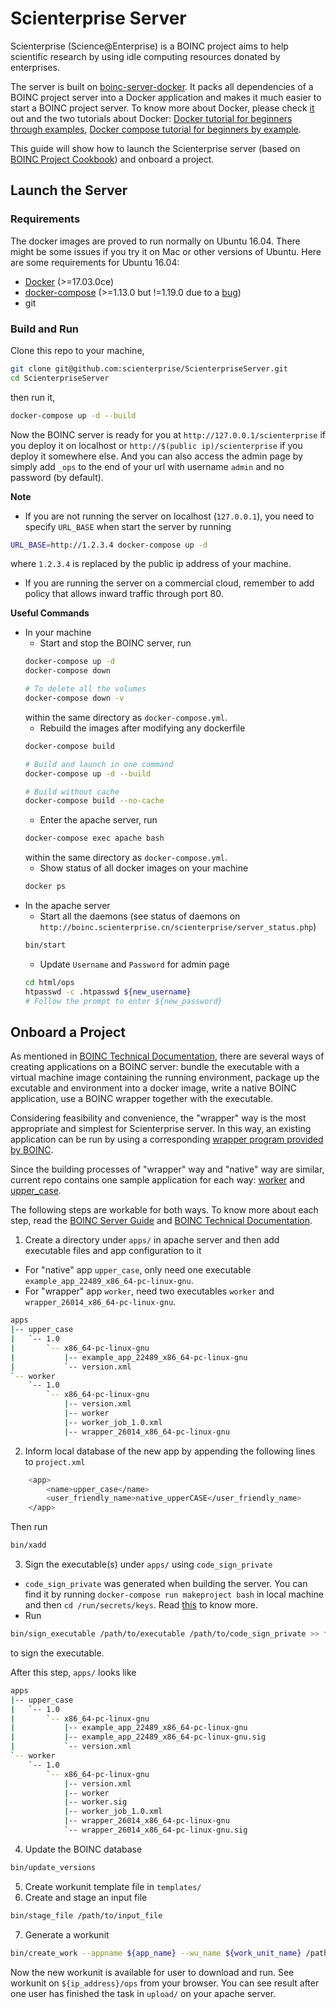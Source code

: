 # Scienterprise Server

Scienterprise (Science@Enterprise) is a BOINC project aims to help scientific research by using idle computing resources donated by enterprises.

The server is built on [boinc-server-docker](https://github.com/marius311/boinc-server-docker). It packs all dependencies of a BOINC project server into a Docker application and makes it much easier to start a BOINC project server. To know more about Docker, please check [it](https://docs.docker.com/) out and the two tutorials about Docker: [Docker tutorial for beginners through examples](https://takacsmark.com/getting-started-with-docker-in-your-project-step-by-step-tutorial/#data-in-docker-containers), [Docker compose tutorial for beginners by example](https://takacsmark.com/docker-compose-tutorial-beginners-by-example-basics/).

This guide will show how to launch the Scienterprise server (based on [BOINC Project Cookbook](https://github.com/marius311/boinc-server-docker/blob/master/docs/cookbook.md)) and onboard a project.

## Launch the Server
### Requirements
The docker images are proved to run normally on Ubuntu 16.04. There might be some issues if you try it on Mac or other versions of Ubuntu. Here are some requirements for Ubuntu 16.04:
- [Docker](https://docs.docker.com/engine/installation/) (>=17.03.0ce)
- [docker-compose](https://docs.docker.com/compose/install/) (>=1.13.0 but !=1.19.0 due to a [bug](https://github.com/docker/docker-py/issues/1841))
- git

### Build and Run
Clone this repo to your machine,
```bash
git clone git@github.com:scienterprise/ScienterpriseServer.git
cd ScienterpriseServer
```
then run it,
```bash
docker-compose up -d --build
```

Now the BOINC server is ready for you at `http://127.0.0.1/scienterprise` if you deploy it on localhost or `http://$(public ip)/scienterprise` if you deploy it somewhere else. And you can also access the admin page by simply add `_ops` to the end of your url with username `admin` and no password (by default). 

**Note**
- If you are not running the server on localhost (`127.0.0.1`), you need to specify `URL_BASE` when start the server by running
```bash
URL_BASE=http://1.2.3.4 docker-compose up -d
```
where `1.2.3.4` is replaced by the public ip address of your machine.
- If you are running the server on a commercial cloud, remember to add policy that allows inward traffic through port 80.

**Useful Commands**
- In your machine
  - Start and stop the BOINC server, run
  ```bash
  docker-compose up -d
  docker-compose down
  
  # To delete all the volumes
  docker-compose down -v
  ```
  within the same directory as `docker-compose.yml`.
  - Rebuild the images after modifying any dockerfile
  ```bash
  docker-compose build
  
  # Build and launch in one command
  docker-compose up -d --build
  
  # Build without cache
  docker-compose build --no-cache
  ```
  - Enter the apache server, run
  ```bash
  docker-compose exec apache bash
  ```
  within the same directory as `docker-compose.yml`.
  - Show status of all docker images on your machine
  ```bash
  docker ps
  ```
- In the apache server
  - Start all the daemons (see status of daemons on `http://boinc.scienterprise.cn/scienterprise/server_status.php`)
  ```bash
  bin/start
  ```
  - Update `Username` and `Password` for admin page
  ```bash
  cd html/ops
  htpasswd -c .htpasswd ${new_username}
  # Follow the prompt to enter ${new_password}
  ```

## Onboard a Project
As mentioned in [BOINC Technical Documentation](https://boinc.berkeley.edu/trac/wiki/ProjectMain), there are several ways of creating applications on a BOINC server: bundle the executable with a virtual machine image containing the running environment, package up the excutable and environment into a docker image, write a native BOINC application, use a BOINC wrapper together with the executable.

Considering feasibility and convenience, the "wrapper" way is the most appropriate and simplest for Scienterprise server. In this way, an existing application can be run by using a corresponding [wrapper program provided by BOINC](https://boinc.berkeley.edu/trac/wiki/WrapperApp).

Since the building processes of "wrapper" way and "native" way are similar, current repo contains one sample application for each way: [worker](https://github.com/BOINC/boinc/tree/master/samples/worker) and [upper_case](https://github.com/BOINC/boinc/tree/master/samples/example_app/bin/22489/x86_64-pc-linux-gnu).

The following steps are workable for both ways. To know more about each step, read the [BOINC Server Guide](https://wiki.debian.org/BOINC/ServerGuide/) and [BOINC Technical Documentation](https://boinc.berkeley.edu/trac/wiki/ProjectMain).
1. Create a directory under `apps/` in apache server and then add executable files and app configuration to it
  - For "native" app `upper_case`, only need one executable `example_app_22489_x86_64-pc-linux-gnu`.
  - For "wrapper" app `worker`, need two executables `worker` and `wrapper_26014_x86_64-pc-linux-gnu`.
```bash
apps
|-- upper_case
|   `-- 1.0
|       `-- x86_64-pc-linux-gnu
|           |-- example_app_22489_x86_64-pc-linux-gnu
|           `-- version.xml
`-- worker
    `-- 1.0
        `-- x86_64-pc-linux-gnu
            |-- version.xml
            |-- worker
            |-- worker_job_1.0.xml
            |-- wrapper_26014_x86_64-pc-linux-gnu
```
2. Inform local database of the new app by appending the following lines to `project.xml`
```bash
    <app>
        <name>upper_case</name>
        <user_friendly_name>native_upperCASE</user_friendly_name>
    </app>
```
Then run
```bash
bin/xadd
```
3. Sign the executable(s) under `apps/` using `code_sign_private`
  - `code_sign_private` was generated when building the server. You can find it by running `docker-compose run makeproject bash` in local machine and then `cd /run/secrets/keys`. Read [this](https://boinc.berkeley.edu/trac/wiki/KeySetup) to know more. 
  - Run 
  
```bash
bin/sign_executable /path/to/executable /path/to/code_sign_private >> filename.sig
```
to sign the executable.

After this step, `apps/` looks like
```bash
apps
|-- upper_case
|   `-- 1.0
|       `-- x86_64-pc-linux-gnu
|           |-- example_app_22489_x86_64-pc-linux-gnu
|           |-- example_app_22489_x86_64-pc-linux-gnu.sig
|           `-- version.xml
`-- worker
    `-- 1.0
        `-- x86_64-pc-linux-gnu
            |-- version.xml
            |-- worker
            |-- worker.sig
            |-- worker_job_1.0.xml
            |-- wrapper_26014_x86_64-pc-linux-gnu
            `-- wrapper_26014_x86_64-pc-linux-gnu.sig
```
4. Update the BOINC database
```bash
bin/update_versions
```
5. Create workunit template file in `templates/`
6. Create and stage an input file
```bash
bin/stage_file /path/to/input_file
```
7. Generate a workunit
```bash
bin/create_work --appname ${app_name} --wu_name ${work_unit_name} /path/to/staged_input_file
```

Now the new workunit is available for user to download and run. See workunit on `${ip_address}/ops` from your browser. You can see result after one user has finished the task in `upload/` on your apache server.



